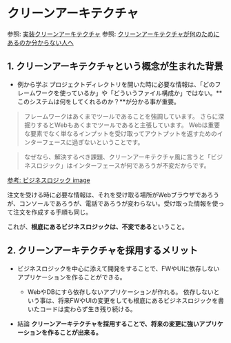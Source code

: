 # クリーンアーキテクチャ

参照: [実装クリーンアーキテクチャ](https://qiita.com/nrslib/items/a5f902c4defc83bd46b8)
参照: [クリーンアーキテクチャが何のためにあるのか分からない人へ](https://qiita.com/juchilian/items/d732afab315e3c7e8ba3)

## 1. クリーンアーキテクチャという概念が生まれた背景

- 例から学ぶ
プロジェクトディレクトリを開いた時に必要な情報は、「どのフレームワークを使っているか」や「どういうファイル構成か」ではない。**このシステムは何をしてくれるのか？**が分かる事が重要。

> フレームワークはあくまでツールであることを強調しています。
> さらに深掘りするとWebもあくまでツールであると主張しています。
> Webは重要な要素でなく単なるインプットを受け取ってアウトプットを返すためのインターフェースに過ぎないということです。

> なぜなら、解決するべき課題、クリーンアーキテクチャ風に言うと「ビジネスロジック」はインターフェースが何であろうが不変だからです。

[参考: ビジネスロジック image](https://camo.qiitausercontent.com/74cd33ee0437c49f8169ee1ad341675e407b7274/68747470733a2f2f71696974612d696d6167652d73746f72652e73332e61702d6e6f727468656173742d312e616d617a6f6e6177732e636f6d2f302f3435303235372f65376239303861392d333164622d383337332d313539382d3737623061396165343836612e706e67)

注文を受ける時に必要な情報は、それを受け取る場所がWebブラウザであろうが、コンソールであろうが、電話であろうが変わらない。受け取った情報を使って注文を作成する手順も同じ。

これが、**根底にあるビジネスロジックは、不変である**ということ。

## 2. クリーンアーキテクチャを採用するメリット

- ビジネスロジックを中心に添えて開発をすることで、FWやUIに依存しないアプリケーションを作ることができる。
  - WebやDBにすら依存しないアプリケーションが作れる。
依存しないという事は、将来FWやUIの変更をしても根底にあるビジネスロジックを書いたコードは変わらず生き残り続ける。

- 結論
**クリーンアーキテクチャを採用することで、将来の変更に強いアプリケーションを作ることが出来る。**
